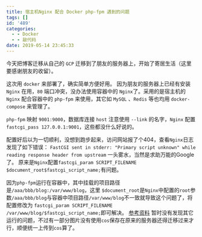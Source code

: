 ```yaml
---
title: 宿主机Nginx 配合 Docker php-fpm 遇到的问题
tags: []
id: '489'
categories:
  - - Docker
  - - 敲代码
date: 2019-05-14 23:45:33
---
```


今天把博客迁移从自己的 `GCP` 迁移到了朋友的服务器上，开始了寄居生活（这里要感谢朋友的收留）。

 这次用 `docker` 来部署了，确实简单方便好用。 因为朋友的服务器上已经有安装 `Nginx` 在用，`80` 端口冲突，没办法使用容器中的 `Nginx`了。采用的是宿主机的 `Nginx` 配合容器中的 `php-fpm` 来使用，其它如 `MySQL` 、`Redis` 等也均用 `docker-compose` 来管理了。 

`php-fpm` 映射 `9001:9000`，数据库连接 `host` 注意使用 `--link` 的名字，`Nginx` 配置 `fastcgi_pass 127.0.0.1:9001`，这些都没什么好说的。

 配置好后以为一切顺利，没想到跑步起来，访问网站报了个404，查看`Nginx`日志发现了如下错误： `FastCGI sent in stderr: "Primary script unknown" while reading response header from upstream` 一头雾水，当然是求助万能的Google了。 原来是`Nginx`配置`fastcgi_param SCRIPT_FILENAME $document_root$fastcgi_script_name;`有问题。

因为`php-fpm`运行在容器中，其中挂载的项目路径是`/aaa/bbb/blog:/var/www/blog`，这里 `$document_root`是`Nginx`中配置的`root`参数`/aaa/bbb/blog`与容器中项目路径`/var/www/blog`不一致就导致这个问题了，将配置修改为 `fastcgi_param SCRIPT_FILENAME /var/www/blog/$fastcgi_script_name;`即可解决。 [参考资料](https://segmentfault.com/q/1010000007077122) 暂时没有发现其它运行的问题，不过有一部分图片没有使用`cos`保存在原来的服务器还得迁移过来才行，顺便统一上传到`cos`算了。